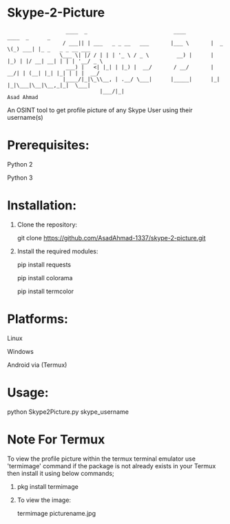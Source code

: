 # Skype-2-Picture

                       ____  _                            ____         ____  _      _                  
                      / ___|| | ___   _ _ __   ___       |___ \       |  _ \(_) ___| |_ _   _ _ __ ___  
                     \___ \| |/ / | | | '_ \ / _ \         __) |      | |_) | |/ __| __| | | | '__/ _ \ 
                       ___) |   <| |_| | |_) |  __/       / __/       |  __/| | (__| |_| |_| | | |  __/ 
                      |____/|_|\_\\__, | .__/ \___|      |_____|      |_|   |_|\___|\__|\__,_|_|  \___| 
                                  |___/|_|                                                  Asad Ahmad 







An OSINT tool to get profile picture of any Skype User using their username(s) 

# Prerequisites:
Python 2

Python 3


# Installation:
1. Clone the repository:
   
   git clone https://github.com/AsadAhmad-1337/skype-2-picture.git

2. Install the required modules:   

   pip install requests

   pip install colorama

   pip install termcolor

# Platforms:

Linux

Windows

Android via (Termux)

# Usage:
python Skype2Picture.py skype_username

# Note For Termux
To view the profile picture within the termux terminal emulator use 'termimage' command if the package is not already exists in your Termux then install it using below commands;

1.  pkg install termimage 

2.  To view the image:

    termimage picturename.jpg

